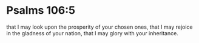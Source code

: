 # Psalms 106:5

that I may look upon the prosperity of your chosen ones, that I may rejoice in the gladness of your nation, that I may glory with your inheritance.

